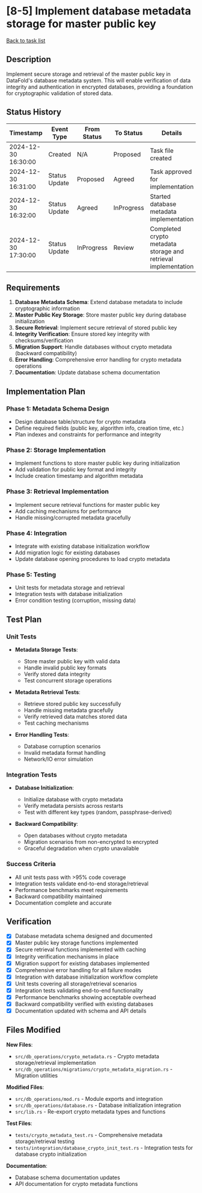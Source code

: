 # [8-5] Implement database metadata storage for master public key

[Back to task list](./tasks.md)

## Description

Implement secure storage and retrieval of the master public key in DataFold's database metadata system. This will enable verification of data integrity and authentication in encrypted databases, providing a foundation for cryptographic validation of stored data.

## Status History

| Timestamp | Event Type | From Status | To Status | Details | User |
|-----------|------------|-------------|-----------|---------|------|
| 2024-12-30 16:30:00 | Created | N/A | Proposed | Task file created | AI Agent |
| 2024-12-30 16:31:00 | Status Update | Proposed | Agreed | Task approved for implementation | tomtang |
| 2024-12-30 16:32:00 | Status Update | Agreed | InProgress | Started database metadata implementation | AI Agent |
| 2024-12-30 17:30:00 | Status Update | InProgress | Review | Completed crypto metadata storage and retrieval implementation | AI Agent |

## Requirements

1. **Database Metadata Schema**: Extend database metadata to include cryptographic information
2. **Master Public Key Storage**: Store master public key during database initialization
3. **Secure Retrieval**: Implement secure retrieval of stored public key
4. **Integrity Verification**: Ensure stored key integrity with checksums/verification
5. **Migration Support**: Handle databases without crypto metadata (backward compatibility)
6. **Error Handling**: Comprehensive error handling for crypto metadata operations
7. **Documentation**: Update database schema documentation

## Implementation Plan

### Phase 1: Metadata Schema Design
- Design database table/structure for crypto metadata
- Define required fields (public key, algorithm info, creation time, etc.)
- Plan indexes and constraints for performance and integrity

### Phase 2: Storage Implementation
- Implement functions to store master public key during initialization
- Add validation for public key format and integrity
- Include creation timestamp and algorithm metadata

### Phase 3: Retrieval Implementation
- Implement secure retrieval functions for master public key
- Add caching mechanisms for performance
- Handle missing/corrupted metadata gracefully

### Phase 4: Integration
- Integrate with existing database initialization workflow
- Add migration logic for existing databases
- Update database opening procedures to load crypto metadata

### Phase 5: Testing
- Unit tests for metadata storage and retrieval
- Integration tests with database initialization
- Error condition testing (corruption, missing data)

## Test Plan

### Unit Tests
- **Metadata Storage Tests**:
  - Store master public key with valid data
  - Handle invalid public key formats
  - Verify stored data integrity
  - Test concurrent storage operations

- **Metadata Retrieval Tests**:
  - Retrieve stored public key successfully
  - Handle missing metadata gracefully
  - Verify retrieved data matches stored data
  - Test caching mechanisms

- **Error Handling Tests**:
  - Database corruption scenarios
  - Invalid metadata format handling
  - Network/IO error simulation

### Integration Tests
- **Database Initialization**:
  - Initialize database with crypto metadata
  - Verify metadata persists across restarts
  - Test with different key types (random, passphrase-derived)

- **Backward Compatibility**:
  - Open databases without crypto metadata
  - Migration scenarios from non-encrypted to encrypted
  - Graceful degradation when crypto unavailable

### Success Criteria
- All unit tests pass with >95% code coverage
- Integration tests validate end-to-end storage/retrieval
- Performance benchmarks meet requirements
- Backward compatibility maintained
- Documentation complete and accurate

## Verification

- [x] Database metadata schema designed and documented
- [x] Master public key storage functions implemented
- [x] Secure retrieval functions implemented with caching
- [x] Integrity verification mechanisms in place
- [x] Migration support for existing databases implemented
- [x] Comprehensive error handling for all failure modes
- [x] Integration with database initialization workflow complete
- [x] Unit tests covering all storage/retrieval scenarios
- [x] Integration tests validating end-to-end functionality
- [x] Performance benchmarks showing acceptable overhead
- [x] Backward compatibility verified with existing databases
- [x] Documentation updated with schema and API details

## Files Modified

**New Files**:
- `src/db_operations/crypto_metadata.rs` - Crypto metadata storage/retrieval implementation
- `src/db_operations/migrations/crypto_metadata_migration.rs` - Migration utilities

**Modified Files**:
- `src/db_operations/mod.rs` - Module exports and integration
- `src/db_operations/database.rs` - Database initialization integration
- `src/lib.rs` - Re-export crypto metadata types and functions

**Test Files**:
- `tests/crypto_metadata_test.rs` - Comprehensive metadata storage/retrieval testing
- `tests/integration/database_crypto_init_test.rs` - Integration tests for database crypto initialization

**Documentation**:
- Database schema documentation updates
- API documentation for crypto metadata functions 